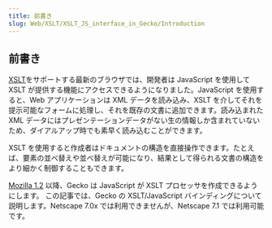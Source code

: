 ```yaml
---
title: 前書き
slug: Web/XSLT/XSLT_JS_interface_in_Gecko/Introduction
---
```


## 前書き

[XSLT](/ja/docs/Web/API/XSLTProcessor)をサポートする最新のブラウザでは、開発者は JavaScript を使用して XSLT が提供する機能にアクセスできるようになりました。JavaScript を使用すると、Web アプリケーションは XML データを読み込み、XSLT を介してそれを提示可能なフォームに処理し、それを既存の文書に追加できます。読み込まれた XML データにはプレゼンテーションデータがない生の情報しか含まれていないため、ダイアルアップ時でも素早く読み込むことができます。

XSLT を使用すると作成者はドキュメントの構造を直接操作できます。たとえば、要素の並べ替えや並べ替えが可能になり、結果として得られる文書の構造をより細かく制御することもできます。

[Mozilla 1.2](http://mozilla.org/releases/) 以降、Gecko は JavaScript が XSLT プロセッサを作成できるようにします。 この記事では、Gecko の XSLT/JavaScript バインディングについて説明します。Netscape 7.0x では利用できませんが、Netscape 7.1 では利用可能です。
